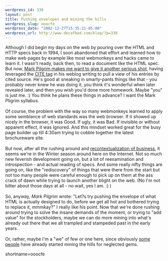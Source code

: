 ```yaml
--- 
wordpress_id: 338
layout: post
title: Pushing envelopes and mining the hills
wordpress_slug: ooocfe
wordpress_date: "2002-12-27T15:35:21-05:00"
wordpress_url: http://www.decafbad.com/blog/?p=338
---
```

Although I did begin my days on the web by pouring over the HTML and HTTP specs back in 1994,  I soon abandoned that effort and learned how to make web pages by example like most webmonkeys and hacks came to learn it.  I wasn't ready, back then, to read a document like the HTML spec.  But now, <a href="http://diveintomark.org/archives/2002/12/27.html#pushing_the_envelope" target="_top">Mark Pilgrim makes me want to give it another serious shot</a>, having leveraged the <a href="http://www.w3.org/TR/REC-html40/struct/text.html#h-9.2.1" target="_top">CITE tag</a> in his weblog writing to pull a view of his entries by cited source.  He's good at sneaking in smarty-pants things like that - you probably never knew he was doing it, you think it's wonderful when later revealed later, and then you wish you'd done more homework.  Maybe "you" is just me.  :)  You think he plans these things in advance?  I want the Mark Pligrim syllabus.
<br /><br />
Of course, the problem with the way so many webmonkeys learned to apply some semblance of web standards was the web browser.  If it showed up nicely in the browser, it was Good.  If ugly, it was Bad.  If invisible or without apparent effect, it was Ignored.  And this mindset worked great for the busy page builder up till 4:30am trying to cobble together the latest brochureware site.
<br /><br />
But now, after all the rushing around and <a href="http://sippey.com/archives/000003.php">recontextualization of business</a>, it seems we're in the Winter season around here on the Internet.  Not so much new feverish development going on, but a lot of reexamination and introspection - and actual reading of specs.  And some really nifty things are going on, like the "rediscovery" of things that were there from the start but not too many people were careful enough to pick up on them at the ass crack of dawn while trying to launch another blight on the web.  (No I'm not bitter about those days at all - no wait, yes I am.  :) )
<br /><br />
So, anyway, <cite>Mark Pilgrim</cite> wrote:  "Let?s try pushing the envelope of what HTML is actually designed to do, before we get all hot and bothered trying to replace it, mmmkay?"  I really like his point.  Now that we're done rushing around trying to solve the insane demands of the moment, or trying to "add value" for the stockholders, maybe we can do more mining into what's already out there that we all trampled and stampeded past in the early years.
<br /><br />
Or, rather, maybe I'm a "we" of few or one here, since obviously <a href="http://diveintomark.org/" target="_top">some people</a> have already started mining the hills for neglected gems.
<!--more-->
shortname=ooocfe
